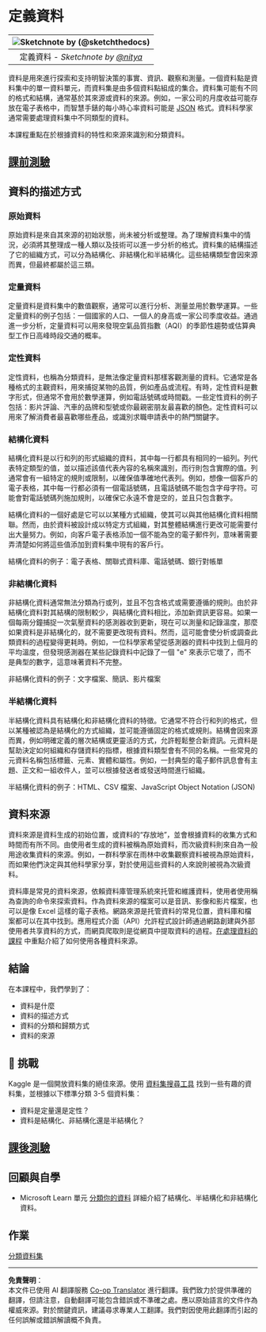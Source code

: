 <!--
CO_OP_TRANSLATOR_METADATA:
{
  "original_hash": "1228edf3572afca7d7cdcd938b6b4984",
  "translation_date": "2025-09-04T12:38:28+00:00",
  "source_file": "1-Introduction/03-defining-data/README.md",
  "language_code": "tw"
}
-->
# 定義資料

|![ Sketchnote by [(@sketchthedocs)](https://sketchthedocs.dev) ](../../sketchnotes/03-DefiningData.png)|
|:---:|
|定義資料 - _Sketchnote by [@nitya](https://twitter.com/nitya)_ |

資料是用來進行探索和支持明智決策的事實、資訊、觀察和測量。一個資料點是資料集中的單一資料單元，而資料集是由多個資料點組成的集合。資料集可能有不同的格式和結構，通常基於其來源或資料的來源。例如，一家公司的月度收益可能存放在電子表格中，而智慧手錶的每小時心率資料可能是 [JSON](https://stackoverflow.com/a/383699) 格式。資料科學家通常需要處理資料集中不同類型的資料。

本課程重點在於根據資料的特性和來源來識別和分類資料。

## [課前測驗](https://purple-hill-04aebfb03.1.azurestaticapps.net/quiz/4)
## 資料的描述方式

### 原始資料
原始資料是來自其來源的初始狀態，尚未被分析或整理。為了理解資料集中的情況，必須將其整理成一種人類以及技術可以進一步分析的格式。資料集的結構描述了它的組織方式，可以分為結構化、非結構化和半結構化。這些結構類型會因來源而異，但最終都屬於這三類。

### 定量資料
定量資料是資料集中的數值觀察，通常可以進行分析、測量並用於數學運算。一些定量資料的例子包括：一個國家的人口、一個人的身高或一家公司季度收益。通過進一步分析，定量資料可以用來發現空氣品質指數（AQI）的季節性趨勢或估算典型工作日高峰時段交通的概率。

### 定性資料
定性資料，也稱為分類資料，是無法像定量資料那樣客觀測量的資料。它通常是各種格式的主觀資料，用來捕捉某物的品質，例如產品或流程。有時，定性資料是數字形式，但通常不會用於數學運算，例如電話號碼或時間戳。一些定性資料的例子包括：影片評論、汽車的品牌和型號或你最親密朋友最喜歡的顏色。定性資料可以用來了解消費者最喜歡哪些產品，或識別求職申請表中的熱門關鍵字。

### 結構化資料
結構化資料是以行和列的形式組織的資料，其中每一行都具有相同的一組列。列代表特定類型的值，並以描述該值代表內容的名稱來識別，而行則包含實際的值。列通常會有一組特定的規則或限制，以確保值準確地代表列。例如，想像一個客戶的電子表格，其中每一行都必須有一個電話號碼，且電話號碼不能包含字母字符。可能會對電話號碼列施加規則，以確保它永遠不會是空的，並且只包含數字。

結構化資料的一個好處是它可以以某種方式組織，使其可以與其他結構化資料相關聯。然而，由於資料被設計成以特定方式組織，對其整體結構進行更改可能需要付出大量努力。例如，向客戶電子表格添加一個不能為空的電子郵件列，意味著需要弄清楚如何將這些值添加到資料集中現有的客戶行。

結構化資料的例子：電子表格、關聯式資料庫、電話號碼、銀行對帳單

### 非結構化資料
非結構化資料通常無法分類為行或列，並且不包含格式或需要遵循的規則。由於非結構化資料對其結構的限制較少，與結構化資料相比，添加新資訊更容易。如果一個每兩分鐘捕捉一次氣壓資料的感測器收到更新，現在可以測量和記錄溫度，那麼如果資料是非結構化的，就不需要更改現有資料。然而，這可能會使分析或調查此類資料的過程變得更耗時。例如，一位科學家希望從感測器的資料中找到上個月的平均溫度，但發現感測器在某些記錄資料中記錄了一個 "e" 來表示它壞了，而不是典型的數字，這意味著資料不完整。

非結構化資料的例子：文字檔案、簡訊、影片檔案

### 半結構化資料
半結構化資料具有結構化和非結構化資料的特徵。它通常不符合行和列的格式，但以某種被認為是結構化的方式組織，並可能遵循固定的格式或規則。結構會因來源而異，例如明確定義的層次結構或更靈活的方式，允許輕鬆整合新資訊。元資料是幫助決定如何組織和存儲資料的指標，根據資料類型會有不同的名稱。一些常見的元資料名稱包括標籤、元素、實體和屬性。例如，一封典型的電子郵件訊息會有主題、正文和一組收件人，並可以根據發送者或發送時間進行組織。

半結構化資料的例子：HTML、CSV 檔案、JavaScript Object Notation (JSON)

## 資料來源

資料來源是資料生成的初始位置，或資料的“存放地”，並會根據資料的收集方式和時間而有所不同。由使用者生成的資料被稱為原始資料，而次級資料則來自為一般用途收集資料的來源。例如，一群科學家在雨林中收集觀察資料被視為原始資料，而如果他們決定與其他科學家分享，對於使用這些資料的人來說則被視為次級資料。

資料庫是常見的資料來源，依賴資料庫管理系統來托管和維護資料，使用者使用稱為查詢的命令來探索資料。作為資料來源的檔案可以是音訊、影像和影片檔案，也可以是像 Excel 這樣的電子表格。網路來源是托管資料的常見位置，資料庫和檔案都可以在其中找到。應用程式介面（API）允許程式設計師通過網路創建與外部使用者共享資料的方式，而網頁爬取則是從網頁中提取資料的過程。[在處理資料的課程](../../../../../../../../../2-Working-With-Data) 中重點介紹了如何使用各種資料來源。

## 結論

在本課程中，我們學到了：

- 資料是什麼
- 資料的描述方式
- 資料的分類和歸類方式
- 資料的來源

## 🚀 挑戰

Kaggle 是一個開放資料集的絕佳來源。使用 [資料集搜尋工具](https://www.kaggle.com/datasets) 找到一些有趣的資料集，並根據以下標準分類 3-5 個資料集：

- 資料是定量還是定性？
- 資料是結構化、非結構化還是半結構化？

## [課後測驗](https://ff-quizzes.netlify.app/en/ds/)

## 回顧與自學

- Microsoft Learn 單元 [分類你的資料](https://docs.microsoft.com/en-us/learn/modules/choose-storage-approach-in-azure/2-classify-data) 詳細介紹了結構化、半結構化和非結構化資料。

## 作業

[分類資料集](assignment.md)

---

**免責聲明**：  
本文件已使用 AI 翻譯服務 [Co-op Translator](https://github.com/Azure/co-op-translator) 進行翻譯。我們致力於提供準確的翻譯，但請注意，自動翻譯可能包含錯誤或不準確之處。應以原始語言的文件作為權威來源。對於關鍵資訊，建議尋求專業人工翻譯。我們對因使用此翻譯而引起的任何誤解或錯誤解讀概不負責。